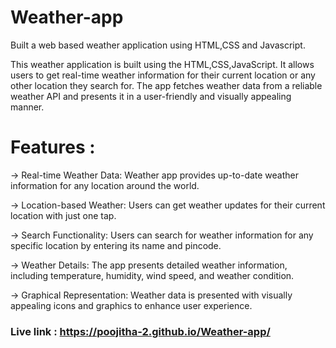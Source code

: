 # Weather-app

Built a web based weather application using HTML,CSS and Javascript.

This weather application is built using the HTML,CSS,JavaScript. It allows users to get real-time weather information for their current location or any other location they search for. The app fetches weather data from a reliable weather API and presents it in a user-friendly and visually appealing manner.

# Features :
-> Real-time Weather Data: Weather app provides up-to-date weather information for any location around the world.

-> Location-based Weather: Users can get weather updates for their current location with just one tap.

-> Search Functionality: Users can search for weather information for any specific location by entering its name and pincode.

-> Weather Details: The app presents detailed weather information, including temperature, humidity, wind speed, and weather condition.

-> Graphical Representation: Weather data is presented with visually appealing icons and graphics to enhance user experience.

### Live link : https://poojitha-2.github.io/Weather-app/
